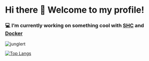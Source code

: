 # Hi there 👋 Welcome to my profile!
### :computer: I’m currently working on something cool with [SHC](https://github.com/junglert/shc) and [Docker](https://docker.com/)
<p align="left"> <img src="https://komarev.com/ghpvc/?username=junglert&label=Profile%20views&color=0e9bb4&style=flat" alt="junglert" /></p>


[![Top Langs](https://github-readme-stats.vercel.app/api/top-langs/?username=junglert&theme=synthwave&layout=compact)](https://github.com/anuraghazra/github-readme-stats)

<!--
**junglert/junglert** is a ✨ _special_ ✨ repository because its `README.md` (this file) appears on your GitHub profile.

Here are some ideas to get you started:

- 🔭 I’m currently working on ...
- 🌱 I’m currently learning ...
- 👯 I’m looking to collaborate on ...
- 🤔 I’m looking for help with ...
- 💬 Ask me about ...
- 📫 How to reach me: ...
- 😄 Pronouns: ...
- ⚡ Fun fact: ...
-->
